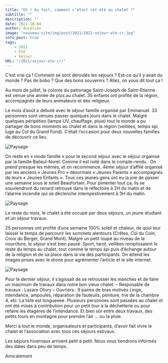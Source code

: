 ```yaml
---
title: "Eh ! Au fait, comment c’était cet été au chalet ?"
subtitle: ""
description: ""
date: 2021-10-04
author: Aurélien
image: "nouveau-site/img/post/2021/2021-sejour-ete-cr.jpg"
info_post: true
tags:
    - 2021
    - Eté
    - Séjour
URL: "/2021/sejour-ete-cr/"
---
```



C’est vrai ça ! Comment se sont déroulés les séjours ? Est-ce qu’il y avait du monde ? Pas de bobo ? Que des bons souvenirs ? Allez, on vous dit tout ça !

Au mois de juillet, la colonie du patronage Saint-Joseph de Saint-Etienne est venue une année de plus au chalet. 35 enfants ont profité de la région, accompagnés de leurs animateurs et des religieux.

Le mois d’août a débuté avec le séjour famille organisé par Emmanuel. 33 personnes sont venues passer quelques jours dans le chalet. Malgré quelques péripéties (lampe UV, chauffage, pluie) tout le monde a pu partager de bons moments au chalet et dans la région (veillées, temps spi, luge au Col du Grand Fond). C’était l’occasion pour deux nouvelles familles de découvrir ce lieu.


![Paysage](/nouveau-site/img/post/2021/2021-sejour-ete-cr_1.jpg)


On reste en « mode famille » pour le second séjour avec le séjour organisé par la famille Baileul-Norel. Comme il est noté dans le compte-rendu :
On prend presque les mêmes, et on recommence.
4ème séjour d’affilé organisé par les anciens « Jeunes Pro » désormais « Jeunes Parents » accompagnés de leurs « Jeunes Enfants ». Tous ces jeunes gens ont eu la joie de passer une semaine sous le soleil Beaufortain. Pour pimenter tout ça, ils se souviendront du renard retrouvé dans le réfectoire à 2H du matin et de l’alarme incendie qui se déclenche intempestivement à 3H du matin.

![Paysage](/nouveau-site/img/post/2021/2021-sejour-ete-cr_2.jpg)

Le reste du mois, le chalet a été occupé par deux séjours, un jeune étudiant et un séjour travaux.

25 personnes ont profité d’une semaine 100% soleil et chaleur, de quoi leur laisser le temps de parcourir les sommets alentours (Crêtes, Col du Coin, Croix du Berger, Grand Mont). Malgré un petit loupé au niveau de la nourriture, le séjour s’est bien passé. Sport, tarot, veillées remplissaient le reste du temps au chalet, tout comme le temps spi puis d’échange autour de la religion et de sa place dans la vie des participants. On attend les images prises avec le drone pour agrémenter l’article et le site internet.

![Paysage](/nouveau-site/img/post/2021/2021-sejour-ete-cr_3.jpg)


Pour le dernier séjour, il s’agissait de se retrousser les manches et de faire un maximum de travaux dans notre bon vieux chalet.
– Resposable de travaux : Lazare Olivry
– Ouvriers : 9 paires de bras motivés
Linge, intendance, ampoules, réparation de fauteuils, peinture, trie de la chambre 4, etc. La liste est longueeee. Plusieurs personnes sont passées au chalet et ont été mises à contribution pour un petit tour à la déchetterie ou pour refaire les étagères de l’intendance. Et bien sûr entre deux travaux, des petits tours en montagne pour prendre l’air … ou la pluie.

Merci à tout le monde, organisateurs et participants, d’avoir fait vivre le chalet et l’association avec tous ces séjours estivaux.

Les séjours hivernaux arrivent petit à petit. Nous vous tiendrons informés des dates dans peu de temps.

Amicalement
